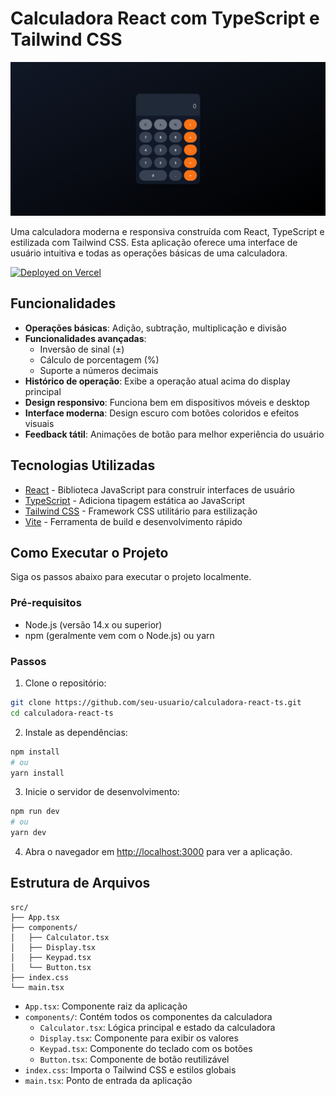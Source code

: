# Calculadora React com TypeScript e Tailwind CSS

![Calculadora Moderna](./public/calc.png)

Uma calculadora moderna e responsiva construída com React, TypeScript e estilizada com Tailwind CSS. Esta aplicação oferece uma interface de usuário intuitiva e todas as operações básicas de uma calculadora.

[![Deployed on Vercel](https://img.shields.io/badge/Deployed_on-Vercel-black?style=for-the-badge&logo=vercel)]([https://day-notes-client.vercel.app](https://oficinas-fsn-3-emerson-mesquita.vercel.app/))

## Funcionalidades

- **Operações básicas**: Adição, subtração, multiplicação e divisão
- **Funcionalidades avançadas**:
  - Inversão de sinal (±)
  - Cálculo de porcentagem (%)
  - Suporte a números decimais
- **Histórico de operação**: Exibe a operação atual acima do display principal
- **Design responsivo**: Funciona bem em dispositivos móveis e desktop
- **Interface moderna**: Design escuro com botões coloridos e efeitos visuais
- **Feedback tátil**: Animações de botão para melhor experiência do usuário

## Tecnologias Utilizadas

- [React](https://reactjs.org/) - Biblioteca JavaScript para construir interfaces de usuário
- [TypeScript](https://www.typescriptlang.org/) - Adiciona tipagem estática ao JavaScript
- [Tailwind CSS](https://tailwindcss.com/) - Framework CSS utilitário para estilização
- [Vite](https://vitejs.dev/) - Ferramenta de build e desenvolvimento rápido

## Como Executar o Projeto

Siga os passos abaixo para executar o projeto localmente.

### Pré-requisitos

- Node.js (versão 14.x ou superior)
- npm (geralmente vem com o Node.js) ou yarn

### Passos

1. Clone o repositório:

```bash
git clone https://github.com/seu-usuario/calculadora-react-ts.git
cd calculadora-react-ts
```

2. Instale as dependências:

```bash
npm install
# ou
yarn install
```

3. Inicie o servidor de desenvolvimento:

```bash
npm run dev
# ou
yarn dev
```

4. Abra o navegador em [http://localhost:3000](http://localhost:3000) para ver a aplicação.

## Estrutura de Arquivos

```
src/
├── App.tsx
├── components/
│   ├── Calculator.tsx
│   ├── Display.tsx
│   ├── Keypad.tsx
│   └── Button.tsx
├── index.css
└── main.tsx
```

- `App.tsx`: Componente raiz da aplicação
- `components/`: Contém todos os componentes da calculadora
  - `Calculator.tsx`: Lógica principal e estado da calculadora
  - `Display.tsx`: Componente para exibir os valores
  - `Keypad.tsx`: Componente do teclado com os botões
  - `Button.tsx`: Componente de botão reutilizável
- `index.css`: Importa o Tailwind CSS e estilos globais
- `main.tsx`: Ponto de entrada da aplicação
